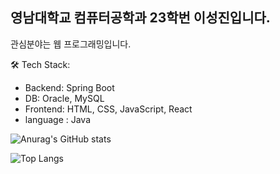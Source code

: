 ## 영남대학교 컴퓨터공학과 23학번 이성진입니다.

관심분야는 웹 프로그래밍입니다.

🛠️ Tech Stack:
- Backend: Spring Boot
- DB: Oracle, MySQL
- Frontend: HTML, CSS, JavaScript, React
- language : Java

<!--깃허브 활용수-->
![Anurag's GitHub stats](https://github-readme-stats.vercel.app/api?username=SeongJiness&show_icons=true&theme=radical)

<!--주 언어-->
![Top Langs](https://github-readme-stats.vercel.app/api/top-langs/?username=SeongJiness&layout=compact)

